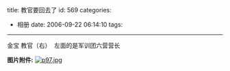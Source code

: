 title: 教官要回去了
id: 569
categories:
  - 相册
date: 2006-09-22 06:14:10
tags:
---

金宝 教官（右）  左面的是军训团六营营长

**图片附件:**
[![p97.jpg](//blog.foolbird.net/wp-content/uploads/2007/01/66_p97.jpg)](http://www.foolbird.net/569.html/p97.jpg "p97.jpg")
